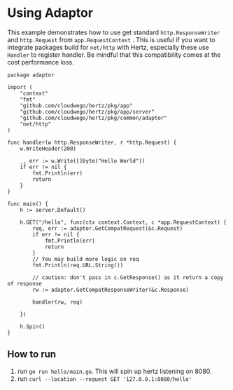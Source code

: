 # Using Adaptor

This example demonstrates how to use get standard `http.ResponseWriter` and `http.Request` from `app.RequestContext` . This is useful if you want to integrate packages build for `net/http` with Hertz, especially these use `Handler` to register handler. Be mindful that this compatibility comes at the cost performance loss. 

```
package adaptor

import (
	"context"
	"fmt"
	"github.com/cloudwego/hertz/pkg/app"
	"github.com/cloudwego/hertz/pkg/app/server"
	"github.com/cloudwego/hertz/pkg/common/adaptor"
	"net/http"
)

func handler(w http.ResponseWriter, r *http.Request) {
	w.WriteHeader(200)

	_, err := w.Write([]byte("Hello World"))
	if err != nil {
		fmt.Println(err)
		return
	}
}

func main() {
	h := server.Default()

	h.GET("/hello", func(ctx context.Context, c *app.RequestContext) {
		req, err := adaptor.GetCompatRequest(&c.Request)
		if err != nil {
			fmt.Println(err)
			return
		}
		// You may build more logic on req
		fmt.Println(req.URL.String())

		// caution: don't pass in c.GetResponse() as it return a copy of response
		rw := adaptor.GetCompatResponseWriter(&c.Response)

		handler(rw, req)

	})

	h.Spin()
}

```
## How to run
1. run `go run hello/main.go`. This will spin up hertz listening on 8080.
2. run `curl --location --request GET '127.0.0.1:8080/hello'`